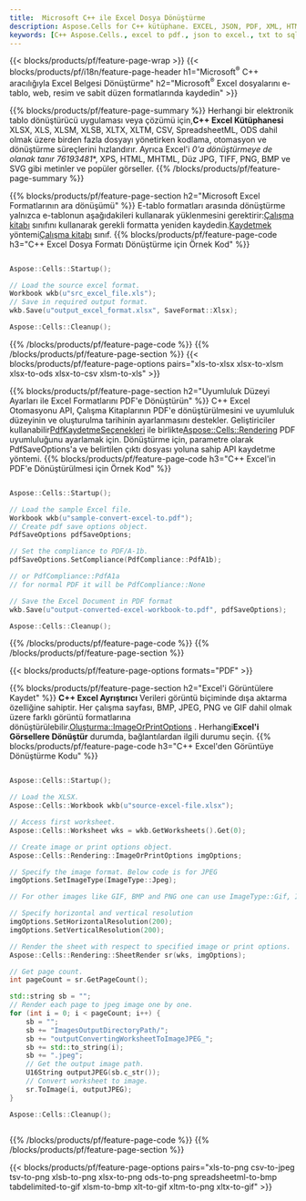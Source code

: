 ```yaml
---
title:  Microsoft C++ ile Excel Dosya Dönüştürme
description: Aspose.Cells for C++ kütüphane. EXCEL, JSON, PDF, XML, HTML, TXT, TSV, CSV, SQL, JPG, PNG ve daha fazla formatı yalnızca birkaç satır C++ koduyla dönüştürün.
keywords: [C++ Aspose.Cells., excel to pdf., json to excel., txt to sql., csv to json., json to pdf., xml to excel and Convert files between various formats in C++]
---
```

{{< blocks/products/pf/feature-page-wrap >}}
{{< blocks/products/pf/i18n/feature-page-header h1="Microsoft<sup>&reg;</sup> C++ aracılığıyla Excel Belgesi Dönüştürme" h2="Microsoft<sup>&reg;</sup> Excel dosyalarını e-tablo, web, resim ve sabit düzen formatlarında kaydedin" >}}

{{% blocks/products/pf/feature-page-summary %}}
 Herhangi bir elektronik tablo dönüştürücü uygulaması veya çözümü için,**C++ Excel Kütüphanesi** XLSX, XLS, XLSM, XLSB, XLTX, XLTM, CSV, SpreadsheetML, ODS dahil olmak üzere birden fazla dosyayı yönetirken kodlama, otomasyon ve dönüştürme süreçlerini hızlandırır. Ayrıca Excel'i *0'a dönüştürmeye de olanak tanır 76193481**, XPS, HTML, MHTML, Düz JPG, TIFF, PNG, BMP ve SVG gibi metinler ve popüler görseller.
{{% /blocks/products/pf/feature-page-summary %}}

{{% blocks/products/pf/feature-page-section h2="Microsoft Excel Formatlarının ara dönüşümü" %}}
 E-tablo formatları arasında dönüştürme yalnızca e-tablonun aşağıdakileri kullanarak yüklenmesini gerektirir:[Çalışma kitabı](https://reference.aspose.com/cells/cpp/aspose.cells/workbook/) sınıfını kullanarak gerekli formatta yeniden kaydedin.[Kaydetmek](https://reference.aspose.com/cells/cpp/aspose.cells/workbook/save/) yöntemi[Çalışma kitabı](https://reference.aspose.com/cells/cpp/aspose.cells/workbook/) sınıf.
{{% blocks/products/pf/feature-page-code h3="C++ Excel Dosya Formatı Dönüştürme için Örnek Kod" %}}

```cpp

Aspose::Cells::Startup();

// Load the source excel format.
Workbook wkb(u"src_excel_file.xls");
// Save in required output format.
wkb.Save(u"output_excel_format.xlsx", SaveFormat::Xlsx);

Aspose::Cells::Cleanup();

```
{{% /blocks/products/pf/feature-page-code %}}
{{% /blocks/products/pf/feature-page-section %}}
{{< blocks/products/pf/feature-page-options pairs="xls-to-xlsx xlsx-to-xlsm xlsx-to-ods xlsx-to-csv xlsm-to-xls" >}}


{{% blocks/products/pf/feature-page-section h2="Uyumluluk Düzeyi Ayarları ile Excel Formatlarını PDF\'e Dönüştürün" %}}
C++ Excel Otomasyonu API, Çalışma Kitaplarının PDF'e dönüştürülmesini ve uyumluluk düzeyinin ve oluşturulma tarihinin ayarlanmasını destekler. Geliştiriciler kullanabilir[PdfKaydetmeSeçenekleri](https://reference.aspose.com/cells/cpp/aspose.cells/pdfsaveoptions/) ile birlikte[Aspose::Cells::Rendering](https://reference.aspose.com/cells/cpp/aspose.cells.rendering/) PDF uyumluluğunu ayarlamak için. Dönüştürme için, parametre olarak PdfSaveOptions'a ve belirtilen çıktı dosyası yoluna sahip API kaydetme yöntemi.
{{% blocks/products/pf/feature-page-code h3="C++ Excel\'in PDF\'e Dönüştürülmesi için Örnek Kod" %}}

```cpp

Aspose::Cells::Startup();

// Load the sample Excel file.
Workbook wkb(u"sample-convert-excel-to.pdf");
// Create pdf save options object.
PdfSaveOptions pdfSaveOptions;

// Set the compliance to PDF/A-1b.
pdfSaveOptions.SetCompliance(PdfCompliance::PdfA1b);

// or PdfCompliance::PdfA1a
// for normal PDF it will be PdfCompliance::None

// Save the Excel Document in PDF format
wkb.Save(u"output-converted-excel-workbook-to.pdf", pdfSaveOptions);

Aspose::Cells::Cleanup();

```
{{% /blocks/products/pf/feature-page-code %}}
{{% /blocks/products/pf/feature-page-section %}}

{{< blocks/products/pf/feature-page-options formats="PDF" >}}

{{% blocks/products/pf/feature-page-section h2="Excel\'i Görüntülere Kaydet" %}}
**C++ Excel Ayrıştırıcı** Verileri görüntü biçiminde dışa aktarma özelliğine sahiptir. Her çalışma sayfası, BMP, JPEG, PNG ve GIF dahil olmak üzere farklı görüntü formatlarına dönüştürülebilir.[Oluşturma::ImageOrPrintOptions](https://reference.aspose.com/cells/cpp/aspose.cells.rendering/imageorprintoptions/) . Herhangi**Excel'i Görsellere Dönüştür** durumda, bağlantılardan ilgili durumu seçin.
{{% blocks/products/pf/feature-page-code h3="C++ Excel\'den Görüntüye Dönüştürme Kodu" %}}

```cpp

Aspose::Cells::Startup();

// Load the XLSX.
Aspose::Cells::Workbook wkb(u"source-excel-file.xlsx");

// Access first worksheet.
Aspose::Cells::Worksheet wks = wkb.GetWorksheets().Get(0);

// Create image or print options object.
Aspose::Cells::Rendering::ImageOrPrintOptions imgOptions;

// Specify the image format. Below code is for JPEG
imgOptions.SetImageType(ImageType::Jpeg);

// For other images like GIF, BMP and PNG one can use ImageType::Gif, ImageType::Bmp and ImageType::Png respectively 

// Specify horizontal and vertical resolution
imgOptions.SetHorizontalResolution(200);
imgOptions.SetVerticalResolution(200);

// Render the sheet with respect to specified image or print options.
Aspose::Cells::Rendering::SheetRender sr(wks, imgOptions);

// Get page count.
int pageCount = sr.GetPageCount();

std::string sb = "";
// Render each page to jpeg image one by one.
for (int i = 0; i < pageCount; i++) {
	sb = ""; 
	sb += "ImagesOutputDirectoryPath/";
	sb += "outputConvertingWorksheetToImageJPEG_";
	sb += std::to_string(i);
	sb += ".jpeg";
	// Get the output image path.
	U16String outputJPEG(sb.c_str());
	// Convert worksheet to image.
	sr.ToImage(i, outputJPEG);
}

Aspose::Cells::Cleanup();
	
```
{{% /blocks/products/pf/feature-page-code %}}
{{% /blocks/products/pf/feature-page-section %}}

{{< blocks/products/pf/feature-page-options pairs="xls-to-png csv-to-jpeg tsv-to-png xlsb-to-png xlsx-to-png ods-to-png spreadsheetml-to-bmp tabdelimited-to-gif xlsm-to-bmp xlt-to-gif xltm-to-png xltx-to-gif" >}}
